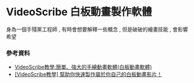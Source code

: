 # VideoScribe 白板動畫製作軟體

身為一個手殘黨工程師 , 有時會想要解釋一些概念 , 但是破破的繪畫技能 , 會影響希望



### 參考資料

- [VideoScribe教學:簡單、強大的手繪動畫軟體(白板動畫軟體)](https://notesscribe.com/videoscribe-tutorial/)
- [[VideoScribe教學] 幫助你快速製作屬於你自己的白板動畫影片！](https://www.investitans.com/videoscribe-guide/)
